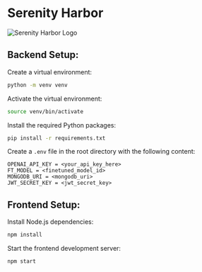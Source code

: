 # Serenity Harbor

![Serenity Harbor Logo](static/logo.png)

## Backend Setup:

Create a virtual environment:

```bash
python -m venv venv
```

Activate the virtual environment:

```bash
source venv/bin/activate
```

Install the required Python packages:

```bash
pip install -r requirements.txt
```

Create a `.env` file in the root directory with the following content:

```
OPENAI_API_KEY = <your_api_key_here>
FT_MODEL = <finetuned_model_id>
MONGODB_URI = <mongodb_uri>
JWT_SECRET_KEY = <jwt_secret_key>
```

## Frontend Setup:

Install Node.js dependencies:

```bash
npm install
```

Start the frontend development server:

```bash
npm start
```

